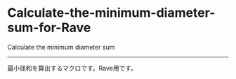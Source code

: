 # Calculate-the-minimum-diameter-sum-for-Rave

Calculate the minimum diameter sum

----

最小径和を算出するマクロです。Rave用です。
